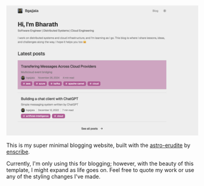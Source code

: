 ![Showcase Card](/public/static/homepage.png) 

This is my super minimal blogging website, built with the [astro-erudite](https://github.com/jktrn/astro-erudite.git) by [enscribe](https://enscribe.dev/).

Currently, I'm only using this for blogging; however, with the beauty of this template, I might expand as life goes on. Feel free to quote my work or use any of the styling changes I've made.
